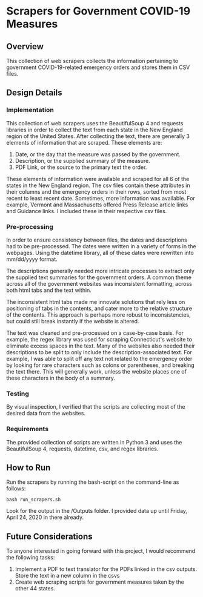 # Scrapers for Government COVID-19 Measures

## Overview
This collection of web scrapers collects the information pertaining to government COVID-19-related emergency orders and stores them in CSV files.

## Design Details
### Implementation
This collection of web scrapers uses the BeautifulSoup 4 and requests libraries in order to collect the text from each state in the New England region of the United States. After collecting the text, there are generally 3 elements of information that are scraped. These elements are:

1. Date, or the day that the measure was passed by the government.
2. Description, or the supplied summary of the measure.
3. PDF Link, or the source to the primary text the order.

These elements of information were available and scraped for all 6 of the states in the New England region. The csv files contain these attributes in their columns and the emergency orders in their rows, sorted from most recent to least recent date. Sometimes, more information was available. For example, Vermont and Massachusetts offered Press Release article links and Guidance links. I included these in their respective csv files.
### Pre-processing
In order to ensure consistency between files, the dates and descriptions had to be pre-processed. The dates were written in a variety of forms in the webpages. Using the datetime library, all of these dates were rewritten into mm/dd/yyyy format. 

The descriptions generally needed more intricate processes to extract only the supplied text summaries for the government orders. A common theme across all of the government websites was inconsistent formatting, across both html tabs and the text within. 

The inconsistent html tabs made me innovate solutions that rely less on positioning of tabs in the contents, and cater more to the relative structure of the contents. This approach is perhaps more robust to inconsistencies, but could still break instantly if the website is altered. 

The text was cleaned and pre-processed on a case-by-case basis. For example, the regex library was used for scraping Connecticut's website to eliminate excess spaces in the text. Many of the websites also needed their descriptions to be split to only include the description-associated text. For example, I was able to split off any text not related to the emergency order by looking for rare characters such as colons or parentheses, and breaking the text there. This will generally work, unless the website places one of these characters in the body of a summary.
### Testing
By visual inspection, I verified that the scripts are collecting most of the desired data from the websites.
### Requirements
The provided collection of scripts are written in Python 3 and uses the BeautifulSoup 4, requests, datetime, csv, and regex libraries. 

## How to Run
Run the scrapers by running the bash-script on the command-line as follows:

```bash run_scrapers.sh```

Look for the output in the /Outputs folder. I provided data up until Friday, April 24, 2020 in there already.

## Future Considerations

To anyone interested in going forward with this project, I would recommend the following tasks:

1. Implement a PDF to text translator for the PDFs linked in the csv outputs. Store the text in a new column in the csvs
2. Create web scraping scripts for government measures taken by the other 44 states.
